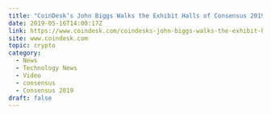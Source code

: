 ```yaml
---
title: "CoinDesk’s John Biggs Walks the Exhibit Halls of Consensus 2019"
date: 2019-05-16T14:00:17Z
link: https://www.coindesk.com/coindesks-john-biggs-walks-the-exhibit-halls-of-consensus-2019?utm_medium=RSS&utm_source=hune
site: www.coindesk.com
topic: crypto
category:
  - News
  - Technology News
  - Video
  - consensus
  - Consensus 2019
draft: false
---
```


